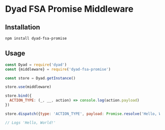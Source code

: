# Dyad FSA Promise Middleware

## Installation

```
npm install dyad-fsa-promise
```

## Usage

```js
const Dyad = require('dyad')
const {middleware} = require('dyad-fsa-promise')

const store = Dyad.getInstance()

store.use(middleware)

store.bind({
  ACTION_TYPE: (_, __, action) => console.log(action.payload)
})

store.dispatch({type: 'ACTION_TYPE', payload: Promise.resolve('Hello, World!')})

// Logs 'Hello, World!'
```
